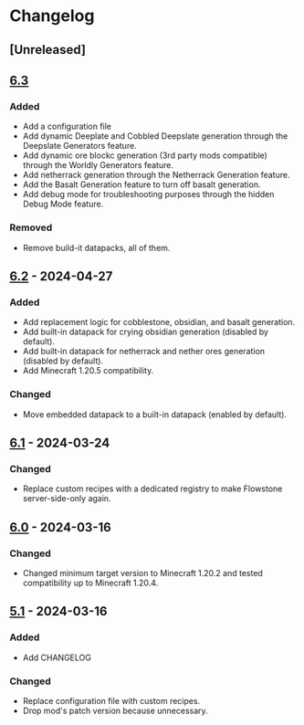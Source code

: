 # Changelog

## [Unreleased]

## [6.3]

### Added

+ Add a configuration file
+ Add dynamic Deeplate and Cobbled Deepslate generation through the Deepslate Generators feature.
+ Add dynamic ore blockc generation (3rd party mods compatible) through the Worldly Generators feature.
+ Add netherrack generation through the Netherrack Generation feature.
+ Add the Basalt Generation feature to turn off basalt generation.
+ Add debug mode for troubleshooting purposes through the hidden Debug Mode feature.

### Removed

+ Remove build-it datapacks, all of them.

## [6.2] - 2024-04-27

### Added

+ Add replacement logic for cobblestone, obsidian, and basalt generation.
+ Add built-in datapack for crying obsidian generation (disabled by default).
+ Add built-in datapack for netherrack and nether ores generation (disabled by default).
+ Add Minecraft 1.20.5 compatibility.

### Changed

+ Move embedded datapack to a built-in datapack (enabled by default).

## [6.1] - 2024-03-24

### Changed

+ Replace custom recipes with a dedicated registry to make Flowstone server-side-only again.

## [6.0] - 2024-03-16

### Changed

+ Changed minimum target version to Minecraft 1.20.2 and tested compatibility up to Minecraft 1.20.4.

## [5.1] - 2024-03-16

### Added

+ Add CHANGELOG

### Changed

+ Replace configuration file with custom recipes.
+ Drop mod's patch version because unnecessary.

[6.3]: https://github.com/NivOridocs/flowstone/releases/tag/6.3
[6.2]: https://github.com/NivOridocs/flowstone/releases/tag/6.2
[6.1]: https://github.com/NivOridocs/flowstone/releases/tag/6.1
[6.0]: https://github.com/NivOridocs/flowstone/releases/tag/6.0
[5.1]: https://github.com/NivOridocs/flowstone/releases/tag/5.1
